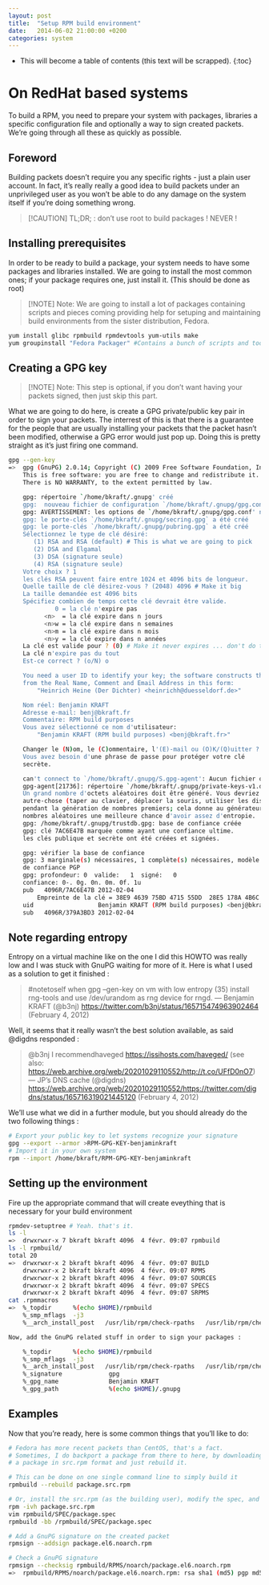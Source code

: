 ```yaml
---
layout: post
title:  "Setup RPM build environment"
date:   2014-06-02 21:00:00 +0200
categories: system
---
```

* This will become a table of contents (this text will be scrapped).
{:toc}

# On RedHat based systems

To build a RPM, you need to prepare your system with packages, libraries a specific configuration file and optionally a way to sign created packets. We’re going through all these as quickly as possible.

## Foreword

Building packets doesn’t require you any specific rights - just a plain user account. In fact, it’s really really a good idea to build packets under an unprivileged user as you won’t be able to do any damage on the system itself if you’re doing something wrong.

> [!CAUTION] TL;DR; : don’t use root to build packages ! NEVER !

## Installing prerequisites

In order to be ready to build a package, your system needs to have some packages and libraries installed. We are going to install the most common ones; if your package requires one, just install it. (This should be done as root)

> [!NOTE] Note: We are going to install a lot of packages containing scripts and pieces coming providing help for setuping and maintaining build environments from the sister distribution, Fedora.

```bash
yum install glibc rpmbuild rpmdevtools yum-utils make
yum groupinstall "Fedora Packager" #Contains a bunch of scripts and tools
```

## Creating a GPG key

> [!NOTE] Note: This step is optional, if you don’t want having your packets signed, then just skip this part.

What we are going to do here, is create a GPG private/public key pair in order to sign your packets. The interrest of this is that there is a guarantee for the people that are usually installing your packets that the packet hasn’t been modified, otherwise a GPG error would just pop up. Doing this is pretty straight as it’s just firing one command.

```bash 
gpg --gen-key
=>	gpg (GnuPG) 2.0.14; Copyright (C) 2009 Free Software Foundation, Inc.
	This is free software: you are free to change and redistribute it.
	There is NO WARRANTY, to the extent permitted by law.

	gpg: répertoire `/home/bkraft/.gnupg' créé
	gpg:  nouveau fichier de configuration `/home/bkraft/.gnupg/gpg.conf' créé
	gpg: AVERTISSEMENT: les options de `/home/bkraft/.gnupg/gpg.conf' ne sont pas encore actives cette fois
	gpg: le porte-clés `/home/bkraft/.gnupg/secring.gpg` a été créé
	gpg: le porte-clés `/home/bkraft/.gnupg/pubring.gpg` a été créé
	Sélectionnez le type de clé désiré:
	   (1) RSA and RSA (default) # This is what we are going to pick
	   (2) DSA and Elgamal
	   (3) DSA (signature seule)
	   (4) RSA (signature seule)
	Votre choix ? 1
	les clés RSA peuvent faire entre 1024 et 4096 bits de longueur.
	Quelle taille de clé désirez-vous ? (2048) 4096 # Make it big
	La taille demandée est 4096 bits
	Spécifiez combien de temps cette clé devrait être valide.
	         0 = la clé n'expire pas
	      <n>  = la clé expire dans n jours
	      <n>w = la clé expire dans n semaines
	      <n>m = la clé expire dans n mois
	      <n>y = la clé expire dans n années
	La clé est valide pour ? (0) # Make it never expires ... don't do this.
	La clé n'expire pas du tout
	Est-ce correct ? (o/N) o

	You need a user ID to identify your key; the software constructs the user ID
	from the Real Name, Comment and Email Address in this form:
	    "Heinrich Heine (Der Dichter) <heinrichh@duesseldorf.de>"

	Nom réel: Benjamin KRAFT
	Adresse e-mail: benj@bkraft.fr
	Commentaire: RPM build purposes
	Vous avez sélectionné ce nom d'utilisateur:
	    "Benjamin KRAFT (RPM build purposes) <benj@bkraft.fr>"

	Changer le (N)om, le (C)ommentaire, l'(E)-mail ou (O)K/(Q)uitter ? O
	Vous avez besoin d'une phrase de passe pour protéger votre clé
	secrète.

	can't connect to `/home/bkraft/.gnupg/S.gpg-agent': Aucun fichier ou dossier de ce type
	gpg-agent[21736]: répertoire `/home/bkraft/.gnupg/private-keys-v1.d' créé
	Un grand nombre d'octets aléatoires doit être généré. Vous devriez faire
	autre-chose (taper au clavier, déplacer la souris, utiliser les disques)
	pendant la génération de nombres premiers; cela donne au générateur de
	nombres aléatoires une meilleure chance d'avoir assez d'entropie.
	gpg: /home/bkraft/.gnupg/trustdb.gpg: base de confiance créée
	gpg: clé 7AC6E47B marquée comme ayant une confiance ultime.
	les clés publique et secrète ont été créées et signées.

	gpg: vérifier la base de confiance
	gpg: 3 marginale(s) nécessaires, 1 complète(s) nécessaires, modèle
	de confiance PGP
	gpg: profondeur: 0  valide:   1  signé:   0
	confiance: 0-. 0g. 0n. 0m. 0f. 1u
	pub   4096R/7AC6E47B 2012-02-04
	    Empreinte de la clé = 38E9 4639 75BD 4715 55DD  28E5 178A 4B6C 7AC6 E47B
	uid                  Benjamin KRAFT (RPM build purposes) <benj@bkraft.fr>
	sub   4096R/379A3BD3 2012-02-04
```

## Note regarding entropy

Entropy on a virtual machine like on the one I did this HOWTO was really low and I was stuck with GnuPG waiting for more of it. Here is what I used as a solution to get it finished :

> #notetoself when gpg –gen-key on vm with low entropy (35) install rng-tools and use /dev/urandom as rng device for rngd.
> — Benjamin KRAFT (@b3nj) https://twitter.com/b3nj/status/165715474963902464 (February 4, 2012)

Well, it seems that it really wasn’t the best solution available, as said @digdns responded :

> @b3nj I recommendhaveged https://issihosts.com/haveged/ (see also: https://web.archive.org/web/20201029110552/http://t.co/UFfD0nO7)
> — JP’s DNS cache (@digdns) https://web.archive.org/web/20201029110552/https://twitter.com/digdns/status/165716319021445120 (February 4, 2012)



We’ll use what we did in a further module, but you should already do the two following things :

```bash
# Export your public key to let systems recognize your signature
gpg --export --armor >RPM-GPG-KEY-benjaminkraft
# Import it in your own system
rpm --import /home/bkraft/RPM-GPG-KEY-benjaminkraft
```

## Setting up the environment

Fire up the appropriate command that will create eveything that is necessary for your build environment

```bash
rpmdev-setuptree # Yeah. that's it.
ls -l 
=>	drwxrwxr-x 7 bkraft bkraft 4096  4 févr. 09:07 rpmbuild
ls -l rpmbuild/
total 20
=>	drwxrwxr-x 2 bkraft bkraft 4096  4 févr. 09:07 BUILD
	drwxrwxr-x 2 bkraft bkraft 4096  4 févr. 09:07 RPMS
	drwxrwxr-x 2 bkraft bkraft 4096  4 févr. 09:07 SOURCES
	drwxrwxr-x 2 bkraft bkraft 4096  4 févr. 09:07 SPECS
	drwxrwxr-x 2 bkraft bkraft 4096  4 févr. 09:07 SRPMS
cat .rpmmacros 
=>	%_topdir      %(echo $HOME)/rpmbuild
	%_smp_mflags  -j3
	%__arch_install_post   /usr/lib/rpm/check-rpaths   /usr/lib/rpm/check-buildroot

Now, add the GnuPG related stuff in order to sign your packages :

	%_topdir      %(echo $HOME)/rpmbuild
	%_smp_mflags  -j3
	%__arch_install_post   /usr/lib/rpm/check-rpaths   /usr/lib/rpm/check-buildroot
	%_signature             gpg
	%_gpg_name              Benjamin KRAFT
	%_gpg_path              %(echo $HOME)/.gnupg
```

## Examples

Now that you’re ready, here is some common things that you’ll like to do:

```bash
# Fedora has more recent packets than CentOS, that's a fact.
# Sometimes, I do backport a package from there to here, by downloading
# a package in src.rpm format and just rebuild it.

# This can be done on one single command line to simply build it
rpmbuild --rebuild package.src.rpm

# Or, install the src.rpm (as the building user), modify the spec, and build
rpm -ivh package.src.rpm
vim rpmbuild/SPEC/package.spec
rpmbuild -bb /rpmbuild/SPEC/package.spec

# Add a GnuPG signature on the created packet
rpmsign --addsign package.el6.noarch.rpm

# Check a GnuPG signature
rpmsign --checksig rpmbuild/RPMS/noarch/package.el6.noarch.rpm 
=>	rpmbuild/RPMS/noarch/package.el6.noarch.rpm: rsa sha1 (md5) pgp md5 OK
```